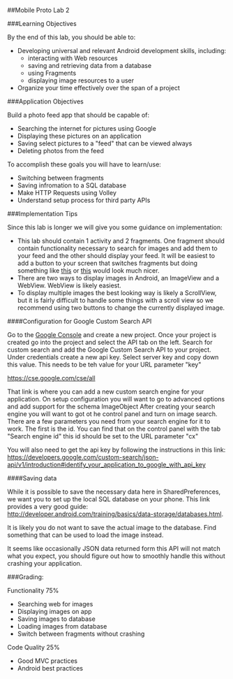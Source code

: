 ##Mobile Proto Lab 2

###Learning Objectives

By the end of this lab, you should be able to:

- Developing universal and relevant Android development skills, including:
  - interacting with Web resources
  - saving and retrieving data from a database
  - using Fragments
  - displaying image resources to a user
- Organize your time effectively over the span of a project

###Application Objectives

Build a photo feed app that should be capable of:

- Searching the internet for pictures using Google
- Displaying these pictures on an application
- Saving select pictures to a "feed" that can be viewed always
- Deleting photos from the feed

To accomplish these goals you will have to learn/use:

- Switching between fragments
- Saving infromation to a SQL database
- Make HTTP Requests using Volley
- Understand setup process for third party APIs

###Implementation Tips

Since this lab is longer we will give you some guidance on implementation:

- This lab should contain 1 activity and 2 fragments. One fragment should contain functionality necessary to search for images and add them to your feed and the other should display your feed. It will be easiest to add a button to your screen that switches fragments but doing something like [this](http://developer.android.com/training/animation/screen-slide.html) or [this](https://developer.android.com/training/basics/actionbar/adding-buttons.html) would look much nicer.
- There are two ways to display images in Android, an ImageView and a WebView. WebView is likely easiest.
- To display multiple images the best looking way is likely a ScrollView, but it is fairly difficult to handle some things with a scroll view so we recommend using two buttons to change the currently displayed image. 

####Configuration for Google Custom Search API

Go to the [Google Console](https://console.developers.google.com) and create a new project. Once your project is created go into the project and select the API tab on the left. 
Search for custom search and add the Google Custom Search API to your project.
Under credentials create a new api key. Select server key and copy down this value. This needs to be teh value for your URL parameter "key"


https://cse.google.com/cse/all

That link is where you can add a new custom search engine for your application.
On setup configuration you will want to go to advanced options and add support for the schema ImageObject
After creating your search engine you will want to got ot he control panel and turn on image search.
There are a few parameters you need from your search engine for it to work. The first is the id. You can find that on the control panel with the tab "Search engine id" this id should be set to the URL parameter "cx"

You will also need to get the api key by following the instructions in this link:
https://developers.google.com/custom-search/json-api/v1/introduction#identify_your_application_to_google_with_api_key

####Saving data

While it is possible to save the necessary data here in SharedPreferences, we want you to set up the local SQL database on your phone. 
This link provides a very good guide: http://developer.android.com/training/basics/data-storage/databases.html.

It is likely you do not want to save the actual image to the database. Find something that can be used to load the image instead. 

It seems like occasionally JSON data returned form this API will not match what you expect, you should figure out how to smoothly handle this without crashing your application.

###Grading:

Functionality 75%

- Searching web for images
- Displaying images on app
- Saving images to database
- Loading images from database 
- Switch between fragments without crashing

Code Quality 25%

- Good MVC practices
- Android best practices

